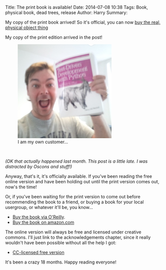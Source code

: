 Title: The print book is available!
Date: 2014-07-08 10:38
Tags: Book, physical book, dead trees, release
Author: Harry
Summary: <p>My copy of the print book arrived! So it's official, you can now <a href="http://www.jdoqocy.com/click-7347114-11724864">buy the real, physical object thing</a></p>


My copy of the print edition arrived in the post!

<figure>
    <img src="/static/images/harry_with_new_book.jpg" alt="Harry holding his own book" />
    <figcaption>I am my own customer...</figcaption>
</figure>
<br />

*(OK that actually happened last month.  This post is a little late.  I was distracted by Oscons and stuff!)*

Anyway, that's it, it's officially available. If you've been reading the free online version and have been holding out until the print version comes out, now's the time!

Or, if you've been waiting for the print version to come out before recommending the book to a friend, or buying a book for your local usergroup, or whatever it'll be, you know...

* [Buy the book via O'Reilly](http://www.jdoqocy.com/click-7347114-11724864).
* [Buy the book on amazon.com](http://www.amazon.co.uk/gp/product/1449364829/ref=as_li_qf_sp_asin_tl?ie=UTF8&camp=1634&creative=6738&creativeASIN=1449364829&linkCode=as2&tag=obethetesgoa-21)

The online version will always be free and licensed under creative commons.  I'll just link to the acknowledgements chapter, since it really wouldn't have been possible without all the help I got:

* [CC-licensed free version](http://chimera.labs.oreilly.com/books/1234000000754/pr03.html)

It's been a crazy 18 months. Happy reading everyone!

